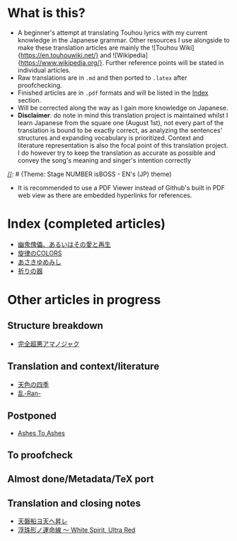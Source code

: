 # What is this?

- A beginner's attempt at translating Touhou lyrics with my current knowledge in the Japanese grammar. Other resources I use alongside to make these translation articles are mainly the ![Touhou Wiki]{https://en.touhouwiki.net/} and ![Wikipedia]{https://www.wikipedia.org/}. Further reference points will be stated in individual articles.
- Raw translations are in `.md` and then ported to `.latex` after proofchecking.
- Finished articles are in `.pdf` formats and will be listed in the [Index](#index) section.
- Will be corrected along the way as I gain more knowledge on Japanese.
- **Disclaimer**: do note in mind this translation project is maintained whilst I learn Japanese from the square one (August 1st), not every part of the translation is bound to be exactly correct, as analyzing the sentences' structures and expanding vocabulary is prioritized. Context and literature representation is also the focal point of this translation project. I do however try to keep the translation as accurate as possible and convey the song's meaning and singer's intention correctly

[//]: # (Metadata template)

[//]: # (Original game: JP　～ EN)
[//]: # (Original title: JP)
[//]: # (Theme: Stage NUMBER isBOSS - EN's (JP) theme)

[//]: # (Checklist throughout/after every lyric translation done)
[//]: # (Sentence structure breakdown)
[//]: # (Literature translation)
[//]: # (Metadata)
[//]: # (Headers for navigation)
[//]: # (TL note for context)

- It is recommended to use a PDF Viewer instead of Github's built in PDF web view as there are embedded hyperlinks for references.

# <a name="index"></a> Index (completed articles)
- [幽鬼傀儡、あるいはその愛と再生](幽鬼傀儡、あるいはその愛と再生/幽鬼傀儡、あるいはその愛と再生.pdf)
- [旋律のCOLORS](旋律のCOLORS/旋律のCOLORS.pdf)
- [あさきゆめみし](あさきゆめみし/あさきゆめみし.pdf)
- [祈りの器](祈りの器/祈りの器.pdf)

# Other articles in progress

## Structure breakdown
- [完全超悪アマノジャク](完全超悪アマノジャク/完全超悪アマノジャク.md)

## Translation and context/literature
- [天色の四季](天色の四季/天色の四季.md)
- [乱-Ran-](乱-Ran-/乱-Ran-.md)

## Postponed
- [Ashes To Ashes](Ashes_To_Ashes/Ashes_To_Ashes.md)

## To proofcheck

## Almost done/Metadata/TeX port

## Translation and closing notes
- [天磐船ヨ天ヘ昇レ](天磐船ヨ天ヘ昇レ/天磐船ヨ天ヘ昇レ.tex)
- [浮珠形ノ運命線 ～ White Spirit, Ultra Red](White_Spirit_Ultra_Red/White_Spirit_Ultra_Red.tex)
